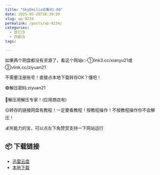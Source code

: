 ```yaml
---
title: "SkyEmilia合集01-08"
date: 2025-05-28T18:39:09
slug: wp-9234
permalink: /posts/wp-9234/
categories:
  - 其它📺
  - 四爱📺
tags:

---
```


如果两个网盘都没有资源了，看这个网站👉①link3.cc/xianyu21或②vlink.cc/ziyuan21

不需要注册账号！直接点本地下载转存OK？懂吧！

🟢解压密码:ziyuan21

🔵解压用解压专家！(应用商店有)

🟡转存的链接网盘有教程！一定要看教程！按教程操作！不按教程操作你不会解压！

💰🈶能力的宝，可以点左下角赞赏支持一下网站运行

## 📦 下载链接
- [迅雷云盘](https://blziyuan21.com/pay-download/9234?key=1a2092319c&down_id=0)
- [本地下载](https://blziyuan21.com/pay-download/9234?key=1a2092319c&down_id=1)

